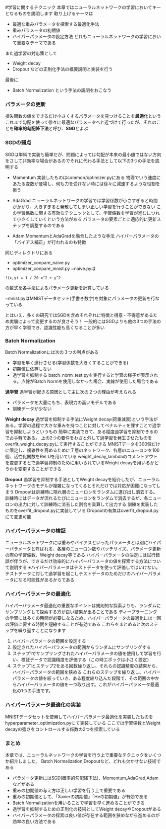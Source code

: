 #学習に関するテクニック
本章ではニューラルネットワークの学習においてキーとなるものを説明します 
取り上げるテーマは
- 最適な重みパラメータを探索する最適化手法
- 重みパラメータの初期値
- ハイパーパラメータの設定方法
どれもニューラルネットワークの学習において重要なテーマである 

また過学習の対応策として
- Weight decay
- Dropout
などの正則化手法の概要説明と実装を行う

最後に
- Batch Normalization
という手法の説明をおこなう

### パラメータの更新
損失関数の値をできるだけ小さくするパラメータを見つけることを**最適化**という 
これまで勾配を使って徐々に最適なパラメータへと近づけて行ったが、それのことを**確率的勾配降下法**と呼び、**SGD**とよぶ 

### SGDの弱点
SGDは単純で実装も簡単だが、問題によっては勾配が本来の最小値ではない方向をさして非効率な場合があるのでそれに代わる手法として以下の3つの手法を説明する
- Momentum
実装したものはcommon/optimizer.pyにある 
物理でいう速度にあたる変数が登場し、何も力を受けない時には徐々に減速するような役割を担う 

- AdaGrad
ニューラルネットワークの学習では学習係数が小さすぎると時間がかかり、大きすぎると発散してしまい正しい学習を行うことができない 
この学習係数に関する有効なテクニックとして、学習係数を学習が進むにつれて小さくしていくという方法がある 
パラメータの要素ごとに適応的に更新ステップを調整するのである 

- Adam
MomentumとAdaGradを融合したような手法 
ハイパーパラメータの「バイアス補正」が行われるのも特徴 

同じディレクトリにある
- optimizer_conpare_naive.py
- optimizer_conpare_mnist.py
~naive.pyは
```
f(x,y) = 1 / 20 x^2 + y^2
```
の数式を各手法によるパラメータ更新を計算している 

~mnist.pyはMNISTデータセット(手書き数字)を対象にパラメータの更新を行なっている 


とはいえ、多くの研究ではSGDを含めそれぞれに特徴と得意・不得意があるため実験によって変更するのが良さそう！ 
一般的にはSGDよりも他の3つの手法の方が早く学習でき、認識性能も高くなることが多い 

### Batch Normalization
Batch Normalizationには次の３つの利点がある
- 学習を早く進行させる(学習係数を大きくすることができる)
- 初期値に依存しない
- 過学習を抑制する
batch_norm_test.pyを実行すると学習の様子が表示される。点線がBatch Normを使用しなかった場合、実線が使用した場合である 

**過学習**
過学習が起きる原因として主に次の２つの理由が考えられる
- パラメータを大量にもち、表現力の高いモデルである
- 訓練データが少ない

**Weight decay**
過学習を抑制する手法にWeight decay(荷重減衰)という手法がある。学習の過程で大きな重みを持つことに対してペナルティを課すことで過学習を抑制しようというもの 
簡単に実装できて、ある程度過学習を抑制できるのでお手軽である。 
上の2つの要件をわざと外して過学習を発生させたものをoverfit_weight_decay.pyにて実行することができる 
MNISTデータを300個だけに限定し、複雑性を高めるために７層のネットワーク、各層のニューロンを100個、活性化関数をReLUを用いている 
weight_decay_lambdaのコメントアウトを変更するとで過学習抑制のために用いられているWeight decayを用いるかどうかを変更することができる

**Dropout**
過学習を抑制する手法としてWeight decayを紹介したが、ニューラルネットワークのモデルが複雑になってくるとそれだけでは対応が困難になってしまう
Dropoutは訓練時に隠れ層のニューロンをランダムに選び出し消去する。訓練時にはデータが流れるたびにニューロンをランダムで消去するが、各ニューロンの出力に対して訓練時に消去した割合を乗算して出力する
訓練を実装したものをoverfit_dropout.pyに実装している 
Dropoutの有無はoverfit_dropout.pyにて変更可能 

### ハイパーパラメータの検証
ニューラルネットワークには重みやバイアスといったパラメータとは別にハイパーパラメータと呼ばれる、各層のニューロン数やバッチサイズ、パラメータ更新の際の学習係数、Weight decay等である 
ハイパーパラメータの決定には試行錯誤が伴うが、できるだけ効率的にハイパーパラメータの値を探索する方法について説明する 
※ハイパーパラメータはテストデータを使って評価してはいけない。テストデータに対して過学習を起こしテストデータのためだけのハイパーパラメータになる可能性があるからである 

### ハイパーパラメータの最適化
ハイパーパラメータ最適化の重要なポイントは規則的な探索よりも、ランダムにサンプリングして探索する方が良い結果が出ることである 
ディープラーニングの学習には多くの時間が必要になるため、ハイパーパラメータの最適化には一回の評価に要する時間を短縮することが有効である 
これらをまとめると次のステップを繰り返すことになります
1. ハイパーパラメータの範囲を設定する
1. 設定されたハイパーパラメータの範囲からランダムにサンプリングする
1. ステップ1でサンプリングされたハイパーパラメータの値を使用して学習を行い、検証データで認識精度を評価する（この時エポックは小さく設定）
1. ステップ1とステップ2をある回数繰り返し、それらの認識精度の結果から、ハイパーパラメータの範囲を狭める
これらのステップを繰り返し、ハイパーパラメータの値を絞っていき、ある程度絞り込んだ段階で、その範囲の中からハイパーパラメータの値を一つ取り出す。これがハイパーパラメータ最適化の1つの手法です。

### ハイパーパラメータ最適化の実装
MNISTデータセットを使用してハイパーパラメータ最適化を実装したものをhyperparameter_optimization.pyにて実装している 
ここでは学習係数とWeight decayの強さをコントロールする係数の2つを探索している

### まとめ
本章では、ニューラルネットワークの学習を行う上で重要なテクニックをいくつか紹介しました。 
Batch Normalization,Dropoutなど、どれも欠かせない技術である
- パラメータ更新にはSGD(確率的勾配降下法)、Momentum,AdaGrad,Adamなどがある
- 重みの初期値の与え方は正しい学習を行う上で重要である
- 重みの初期値として、「Xavierの初期値」「Heの初期値」が有効である
- Batch Normalizationを用いることで学習を早く進めることができる
- 過学習を抑制するための正則化の技術としてWeight decayやDropoutがある
- ハイパーパラメータの探索は良い値が存在する範囲を狭めながら進めるのが効率の良い方法である
